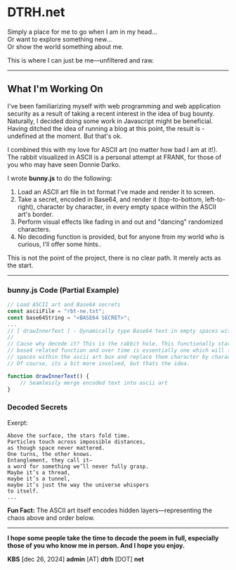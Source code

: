 # DTRH.net

Simply a place for me to go when I am in my head...  
Or want to explore something new...  
Or show the world something about me.

This is where I can just be me—unfiltered and raw.

---

## What I'm Working On

I've been familiarizing myself with web programming and web application security as a result of taking a recent interest in the idea of bug bounty. 
Naturally, I decided doing some work in Javascript might be beneficial. 
Having ditched the idea of running a blog at this point, the result is - undefined at the moment. But that's ok.

I combined this with my love for ASCII art (no matter how bad I am at it!). The rabbit visualized in ASCII is a personal attempt at FRANK, for those of you who may have seen Donnie Darko.

I wrote **bunny.js** to do the following:

1. Load an ASCII art file in txt format I've made and render it to screen.
2. Take a secret, encoded in Base64, and render it (top-to-bottom, left-to-right), character by character, in every empty space within the ASCII art's border.
3. Perform visual effects like fading in and out and "dancing" randomized characters.
4. No decoding function is provided, but for anyone from my world who is curious, I'll offer some hints..

This is not the point of the project, there is no clear path. It merely acts as the start.

---

### bunny.js Code (Partial Example)

```javascript
// Load ASCII art and Base64 secrets
const asciiFile = "rbt-ne.txt";
const base64String = "<BASE64 SECRET>";
...
// [ drawInnerText ] - Dynamically type Base64 text in empty spaces without decoding
//
// Cause why decode it? This is the rabbit hole. This functionally started as a strictly
// base4 related function and over time is essentially one which will find all the empty
// spaces within the ascii art box and replace them character by character with a string.
// Of course, its a bit more involved, but thats the idea.

function drawInnerText() {
    // Seamlessly merge encoded text into ascii art
}
```

### Decoded Secrets

Exerpt:
```
Above the surface, the stars fold time.
Particles touch across impossible distances,
as though space never mattered.
One turns, the other knows.
Entanglement, they call it—
a word for something we’ll never fully grasp.
Maybe it’s a thread,
maybe it’s a tunnel,
maybe it’s just the way the universe whispers
to itself.
...
```

**Fun Fact:** The ASCII art itself encodes hidden layers—representing the chaos above and order below.

---

**I hope some people take the time to decode the poem in full, especially those of you who know me in person.  And I hope you enjoy.**

**KBS** [dec 26, 2024]
**admin** [AT] **dtrh** [DOT] **net**



